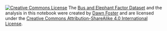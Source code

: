 <a rel="license" href="http://creativecommons.org/licenses/by-sa/4.0/"><img alt="Creative Commons License" style="border-width:0" src="https://i.creativecommons.org/l/by-sa/4.0/88x31.png" /></a>
The [Bus and Elephant Factor Dataset](https://github.com/geekygirldawn/k8s_data/tree/main/datasets/bus-elephant_cncf) and the analysis in this notebook were created by [Dawn Foster](https://fastwonderblog.com/) and are licensed under the [Creative Commons Attribution-ShareAlike 4.0 International License](http://creativecommons.org/licenses/by-sa/4.0/).
